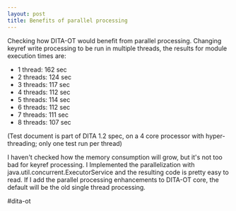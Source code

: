 ```yaml
---
layout: post
title: Benefits of parallel processing
---
```

Checking how DITA-OT would benefit from parallel processing. Changing keyref write processing to be run in multiple threads, the results for module execution times are:

- 1 thread: 162 sec
- 2 threads: 124 sec
- 3 threads: 117 sec
- 4 threads: 112 sec
- 5 threads: 114 sec
- 6 threads: 112 sec
- 7 threads: 111 sec
- 8 threads: 107 sec

(Test document is part of DITA 1.2 spec, on a 4 core processor with hyper-threading; only one test run per thread)

I haven't checked how the memory consumption will grow, but it's not too bad for keyref processing. I Implemented the parallelization with java.util.concurrent.ExecutorService and the resulting code is pretty easy to read. If I add the parallel processing enhancements to DITA-OT core, the default will be the old single thread processing.

\#dita-ot